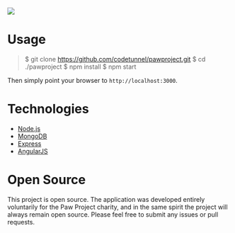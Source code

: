 ![](http://i.imgur.com/Kjufsli.png)
===========

Usage
=====

> $ git clone https://github.com/codetunnel/pawproject.git
> $ cd ./pawproject
> $ npm install
> $ npm start

Then simply point your browser to `http://localhost:3000`.

Technologies
============

- [Node.js](http://nodejs.org)
- [MongoDB](http://mongodb.org)
- [Express](http://expressjs.com)
- [AngularJS](http://angularjs.org)

Open Source
===========

This project is open source. The application was developed entirely voluntarily for the Paw Project charity,
and in the same spirit the project will always remain open source. Please feel free to submit any issues or
pull requests.

